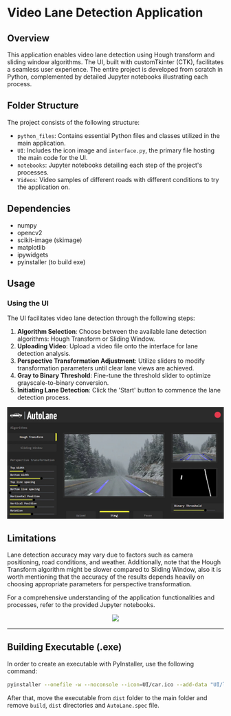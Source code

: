 # Video Lane Detection Application

## Overview

This application enables video lane detection using Hough transform and sliding window algorithms. The UI, built with customTkinter (CTK), facilitates a seamless user experience. The entire project is developed from scratch in Python, complemented by detailed Jupyter notebooks illustrating each process.

## Folder Structure

The project consists of the following structure:

- `python_files`: Contains essential Python files and classes utilized in the main application.
- `UI`: Includes the icon image and `interface.py`, the primary file hosting the main code for the UI.
- `notebooks`: Jupyter notebooks detailing each step of the project's processes.
- `Videos`: Video samples of different roads with different conditions to try the application on.

## Dependencies
- numpy
- opencv2
- scikit-image (skimage)
- matplotlib
- ipywidgets
- pyinstaller (to build exe)

## Usage

### Using the UI

The UI facilitates video lane detection through the following steps:

1. **Algorithm Selection**: Choose between the available lane detection algorithms: Hough Transform or Sliding Window.
2. **Uploading Video**: Upload a video file onto the interface for lane detection analysis.
3. **Perspective Transformation Adjustment**: Utilize sliders to modify transformation parameters until clear lane views are achieved.
4. **Gray to Binary Threshold**: Fine-tune the threshold slider to optimize grayscale-to-binary conversion.
5. **Initiating Lane Detection**: Click the 'Start' button to commence the lane detection process.
   
![UI](UI/UI.png)


## Limitations

Lane detection accuracy may vary due to factors such as camera positioning, road conditions, and weather. Additionally, note that the Hough Transform algorithm might be slower compared to Sliding Window, also it is worth mentioning that the accuracy of the results depends heavily on choosing appropriate parameters for perspective transformation.

For a comprehensive understanding of the application functionalities and processes, refer to the provided Jupyter notebooks.


<p align="center">
    <img width="640" src="UI/UI.gif">
</p>


---
## Building Executable (.exe)

In order to create an executable with PyInstaller, use the following command:

```bash
pyinstaller --onefile -w --noconsole --icon=UI/car.ico --add-data "UI/logo.png;UI" --add-data "python_files;python_files" --name=AutoLane UI/interface.py
```
After that, move the executable from `dist` folder to the main folder and remove `build`, `dist` directories and `AutoLane.spec` file.
